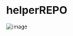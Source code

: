 # helperREPO

![image](https://user-images.githubusercontent.com/43979641/228611753-268ebe7e-f643-43fe-9551-070255deddd2.png)
